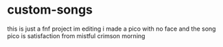 # custom-songs
this is just a fnf project im editing i made a pico with no face and the song pico is satisfaction from mistful crimson morning
